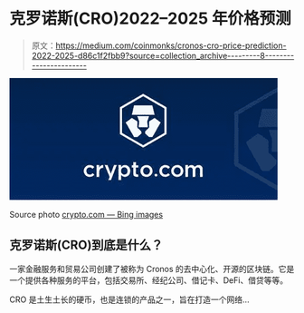 # 克罗诺斯(CRO)2022–2025 年价格预测

> 原文：<https://medium.com/coinmonks/cronos-cro-price-prediction-2022-2025-d86c1f2fbb9?source=collection_archive---------8----------------------->

![](img/9fd51c7dd68f4745b1ad1e71ecc0eba1.png)

Source photo [crypto.com — Bing images](https://www.bing.com/images/search?view=detailV2&ccid=PkjYUjrp&id=265AD44B1F259C593961B5DA80C16B28BF88CA2F&thid=OIP.PkjYUjrpVh5Yb8e9xAloDwHaDX&mediaurl=https%3a%2f%2fmyfxschool.com%2fwp-content%2fuploads%2f2021%2f07%2fcryptodotcom.jpg&cdnurl=https%3a%2f%2fth.bing.com%2fth%2fid%2fR.3e48d8523ae9561e586fc7bdc409680f%3frik%3dL8qIvyhrwYDatQ%26pid%3dImgRaw%26r%3d0&exph=400&expw=880&q=crypto.com&simid=607999084088404436&FORM=IRPRST&ck=2FBFBC2AACB85305F47EAB8F76ECDB08&selectedIndex=32&ajaxhist=0&ajaxserp=0)

## 克罗诺斯(CRO)到底是什么？

一家金融服务和贸易公司创建了被称为 Cronos 的去中心化、开源的区块链。它是一个提供各种服务的平台，包括交易所、经纪公司、借记卡、DeFi、借贷等等。

CRO 是土生土长的硬币，也是连锁的产品之一，旨在打造一个网络…